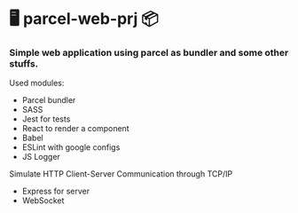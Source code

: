 # 🖥 parcel-web-prj 📦
### Simple web application using parcel as bundler and some other stuffs.

Used modules:
- Parcel bundler
- SASS
- Jest for tests
- React to render a component
- Babel
- ESLint with google configs
- JS Logger


Simulate HTTP Client-Server Communication through TCP/IP
- Express for server
- WebSocket


